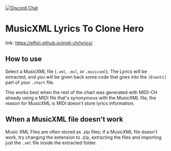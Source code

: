 [![Discord Chat](https://img.shields.io/discord/631676095661342752.svg)](https://discord.gg/jepY2DkJkZ)
# MusicXML Lyrics To Clone Hero

link: https://efhiii.github.io/midi-ch/lyrics/

## How to use
Select a MusicXML file (`.xml`, `.mxl`, or `.musicxml`). The Lyrics will be extracted, and you will be given back some code that goes into the `[Events]` part of your  `.chart` file.

This works best when the rest of the chart was generated with MIDI-CH already using a MIDI file that's synonymous with the MusicXML file, the reason for MusicXML is MIDI doesn't store lyrics information.

## When a MusicXML file doesn't work
Music XML Files are often stored as .zip files; if a MusicXML file doesn't work, try changing the extension to .zip, extracting the files and importing just the `.xml` file inside the extracted folder.
